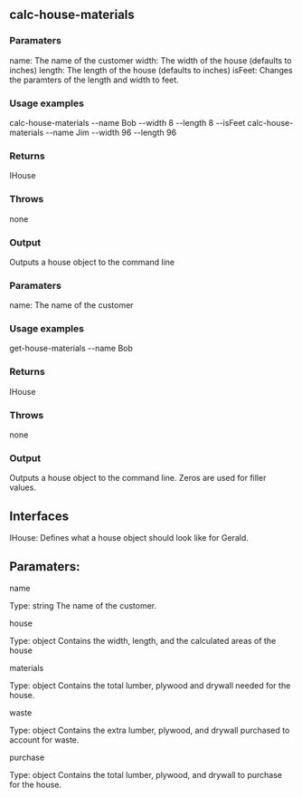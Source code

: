 ## calc-house-materials

### Paramaters

name: The name of the customer
width: The width of the house (defaults to inches)
length: The length of the house (defaults to inches)
isFeet: Changes the paramters of the length and width to feet.

### Usage examples

calc-house-materials --name Bob --width 8 --length 8 --isFeet
calc-house-materials --name Jim --width 96 --length 96

### Returns

IHouse

### Throws

none

### Output

Outputs a house object to the command line


### Paramaters

name: The name of the customer

### Usage examples

get-house-materials --name Bob

### Returns

IHouse

### Throws

none

### Output

Outputs a house object to the command line.  Zeros are used for filler values.

## Interfaces

IHouse: Defines what a house object should look like for Gerald.  

## Paramaters:

name

Type: string
The name of the customer.

house

Type: object
Contains the width, length, and the calculated areas of the house

materials

Type: object
Contains the total lumber, plywood and drywall needed for the house.

waste

Type: object
Contains the extra lumber, plywood, and drywall purchased to account for waste.

purchase

Type: object
Contains the total lumber, plywood, and drywall to purchase for the house.

